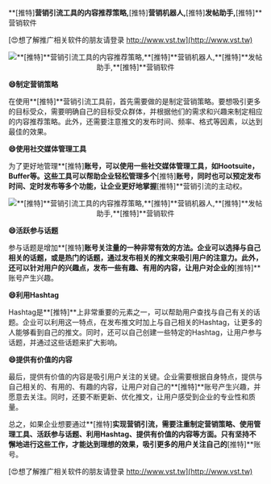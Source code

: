 **[推特]**营销引流工具的内容推荐策略,**[推特]**营销机器人,**[推特]**发帖助手,**[推特]**营销软件

[😍想了解推广相关软件的朋友请登录 http://www.vst.tw](http://www.vst.tw)

 <center><img src="https://vst.tw/MP4/tuiguang/png/7.png" alt="**[推特]**营销引流工具的内容推荐策略,**[推特]**营销机器人,**[推特]**发帖助手,**[推特]**营销软件"></center>

**😄制定营销策略**

在使用**[推特]**营销引流工具前，首先需要做的是制定营销策略。要想吸引更多的目标受众，需要明确自己的目标受众群体，并根据他们的需求和兴趣来制定相应的内容推荐策略。此外，还需要注意推文的发布时间、频率、格式等因素，以达到最佳的效果。

**😄使用社交媒体管理工具**

为了更好地管理**[推特]**账号，可以使用一些社交媒体管理工具，如Hootsuite，Buffer等。这些工具可以帮助企业轻松管理多个**[推特]**账号，同时也可以预定发布时间、定时发布等多个功能，让企业更好地掌握**[推特]**营销引流的主动权。

 <center><img src="https://vst.tw/MP4/tuiguang/png/5.png" alt="**[推特]**营销引流工具的内容推荐策略,**[推特]**营销机器人,**[推特]**发帖助手,**[推特]**营销软件"></center>

**😄活跃参与话题**

参与话题是增加**[推特]**账号关注量的一种非常有效的方法。企业可以选择与自己相关的话题，或是热门的话题，通过发布相关的推文来吸引用户的注意力。此外，还可以针对用户的兴趣点，发布一些有趣、有用的内容，让用户对企业的**[推特]**账号产生兴趣。

**😄利用Hashtag**

Hashtag是**[推特]**上非常重要的元素之一，可以帮助用户查找与自己有关的话题。企业可以利用这一特点，在发布推文时加上与自己相关的Hashtag，让更多的人能够看到自己的推文。同时，还可以自己创建一些特定的Hashtag，让用户参与话题，并通过这些话题来扩大影响。

**😄提供有价值的内容**

最后，提供有价值的内容是吸引用户关注的关键。企业需要根据自身特点，提供与自己相关的、有用的、有趣的内容，让用户对自己的**[推特]**账号产生兴趣，并愿意去关注。同时，还要不断更新、优化推文，让用户感受到企业的专业性和质量。

总之，如果企业想要通过**[推特]**实现营销引流，需要注重制定营销策略、使用管理工具、活跃参与话题、利用Hashtag、提供有价值的内容等方面。只有坚持不懈地进行这些工作，才能达到理想的效果，吸引更多的用户关注自己的**[推特]**账号。

[😍想了解推广相关软件的朋友请登录 http://www.vst.tw](http://www.vst.tw)



